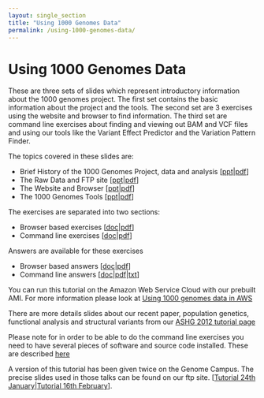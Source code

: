 ```yaml
---
layout: single_section
title: "Using 1000 Genomes Data"
permalink: /using-1000-genomes-data/
---
```


# Using 1000 Genomes Data

These are three sets of slides which represent introductory information about the 1000 genomes project. The first set contains the basic information about the project and the tools. The second set are 3 exercises using the website and browser to find information. The third set are command line exercises about finding and viewing out BAM and VCF files and using our tools like the Variant Effect Predictor and the Variation Pattern Finder.

The topics covered in these slides are:

*   Brief History of the 1000 Genomes Project, data and analysis [[ppt](ftp://ftp.1000genomes.ebi.ac.uk/vol1/ftp/technical/working/20120229_tutorial_docs/G1K_tutorial_brief_history_20120217.ppt)\|[pdf](ftp://ftp.1000genomes.ebi.ac.uk/vol1/ftp/technical/working/20120229_tutorial_docs/G1K_tutorial_brief_history_20120217.pdf)]
*   The Raw Data and FTP site [[ppt](ftp://ftp.1000genomes.ebi.ac.uk/vol1/ftp/technical/working/20120229_tutorial_docs/G1K_raw_data_and_ftp_20120217.ppt)\|[pdf](ftp://ftp.1000genomes.ebi.ac.uk/vol1/ftp/technical/working/20120229_tutorial_docs/G1K_raw_data_and_ftp_20120217.pdf)]
*   The Website and Browser [[ppt](ftp://ftp.1000genomes.ebi.ac.uk/vol1/ftp/technical/working/20120229_tutorial_docs/G1K_website_and_browser_tutorial_20120217.ppt)\|[pdf](ftp://ftp.1000genomes.ebi.ac.uk/vol1/ftp/technical/working/20120229_tutorial_docs/G1K_website_and_browser_tutorial_20120217.pdf)]
*   The 1000 Genomes Tools [[ppt](ftp://ftp.1000genomes.ebi.ac.uk/vol1/ftp/technical/working/20120229_tutorial_docs/G1K_browser_tools_20120217.ppt)\|[pdf](ftp://ftp.1000genomes.ebi.ac.uk/vol1/ftp/technical/working/20120229_tutorial_docs/G1K_browser_tools_20120217.pdf)]

The exercises are separated into two sections:

*   Browser based exercises [[doc](ftp://ftp.1000genomes.ebi.ac.uk/vol1/ftp/technical/working/20120229_tutorial_docs/G1K_web_based_tutorial_exercises_20120217.doc)\|[pdf](ftp://ftp.1000genomes.ebi.ac.uk/vol1/ftp/technical/working/20120229_tutorial_docs/G1K_web_based_tutorial_exercises_20120217.pdf)]
*   Command line exercises [[doc](ftp://ftp.1000genomes.ebi.ac.uk/vol1/ftp/technical/working/20120229_tutorial_docs/G1K_commandline_based_tutorial_exercises_20120217.doc)\|[pdf](ftp://ftp.1000genomes.ebi.ac.uk/vol1/ftp/technical/working/20120229_tutorial_docs/G1K_commandline_based_tutorial_exercises_20120217.pdf)]

Answers are available for these exercises

*   Browser based answers [[doc](ftp://ftp.1000genomes.ebi.ac.uk/vol1/ftp/technical/working/20120229_tutorial_docs/G1K_web_based_tutorial_answers_20120217.doc)\|[pdf](ftp://ftp.1000genomes.ebi.ac.uk/vol1/ftp/technical/working/20120229_tutorial_docs/G1K_web_based_tutorial_answers_20120217.pdf)]
*   Command line answers [[doc](ftp://ftp.1000genomes.ebi.ac.uk/vol1/ftp/technical/working/20120229_tutorial_docs/G1K_commandline_based_tutorial_answers_20120217.doc)\|[pdf](ftp://ftp.1000genomes.ebi.ac.uk/vol1/ftp/technical/working/20120229_tutorial_docs/G1K_commandline_based_tutorial_answers_20120217.pdf)\|[txt](ftp://ftp.1000genomes.ebi.ac.uk/vol1/ftp/technical/working/20120229_tutorial_docs/G1K_commandline_based_tutorial_answers_20120217.txt)]

You can run this tutorial on the Amazon Web Service Cloud with our prebuilt AMI. For more information please look at [Using 1000 genomes data in AWS](http://www.1000genomes.org/using-1000-genomes-data-amazon-web-service-cloud)

There are more details slides about our recent paper, population genetics, functional analysis and structural variants from our [ASHG 2012 tutorial page](http://www.1000genomes.org/ashg-2012-1000-genomes-tutorial-wednesday-7th-november-7-930pm)

Please note for in order to be able to do the command line exercises you need to have several pieces of software and source code installed. These are described [here](http://www.1000genomes.org/1000-genomes-command-line-exercises-code-requirements)

A version of this tutorial has been given twice on the Genome Campus. The precise slides used in those talks can be found on our ftp site. [[Tutorial 24th January](ftp://ftp.1000genomes.ebi.ac.uk/vol1/ftp/technical/working/20120120_1000genomes_tutorial/)\|[Tutorial 16th February](ftp://ftp.1000genomes.ebi.ac.uk/vol1/ftp/technical/working/20120214_1000genomes_tutorial/)].
